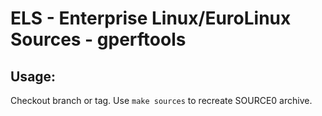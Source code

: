 # ELS - Enterprise Linux/EuroLinux Sources - gperftools
 
## Usage:
  Checkout branch or tag. Use `make sources` to recreate  SOURCE0 archive.
